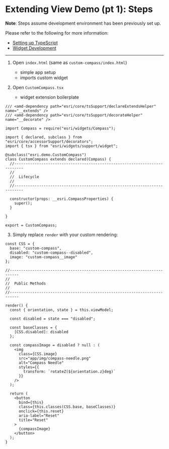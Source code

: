 # Extending View Demo (pt 1): Steps

**Note**: Steps assume development environment has been previously set up.

Please refer to the following for more information:

- [Setting up TypeScript](https://developers.arcgis.com/javascript/latest/guide/typescript-setup/index.html)
- [Widget Development](https://developers.arcgis.com/javascript/latest/guide/custom-widget/index.html)
____________

1. Open `index.html` (same as `custom-compass/index.html`)
    - simple app setup
    - imports custom widget

2. Open `CustomCompass.tsx`
    - widget extension boilerplate

```tsx
/// <amd-dependency path="esri/core/tsSupport/declareExtendsHelper" name="__extends" />
/// <amd-dependency path="esri/core/tsSupport/decorateHelper" name="__decorate" />

import Compass = require("esri/widgets/Compass");

import { declared, subclass } from "esri/core/accessorSupport/decorators";
import { tsx } from "esri/widgets/support/widget";

@subclass("esri.demo.CustomCompass")
class CustomCompass extends declared(Compass) {
  //--------------------------------------------------------------------------
  //
  //  Lifecycle
  //
  //--------------------------------------------------------------------------

  constructor(props: __esri.CompassProperties) {
    super();
  }
  
}

export = CustomCompass;
```

3. Simply replace `render` with your custom rendering:

```tsx
const CSS = {
  base: "custom-compass",
  disabled: "custom-compass--disabled",
  image: "custom-compass__image"
};
```

```tsx
//--------------------------------------------------------------------------
//
//  Public Methods
//
//--------------------------------------------------------------------------

render() {
  const { orientation, state } = this.viewModel;

  const disabled = state === "disabled";

  const baseClasses = {
    [CSS.disabled]: disabled
  };

  const compassImage = disabled ? null : (
    <img
      class={CSS.image}
      src="app/img/compass-needle.png"
      alt="Compass Needle"
      styles={{
        transform: `rotateZ(${orientation.z}deg)`
      }}
    />
  );

  return (
    <button
      bind={this}
      class={this.classes(CSS.base, baseClasses)}
      onclick={this.reset}
      aria-label="Reset"
      title="Reset"
    >
      {compassImage}
    </button>
  );
}
```
